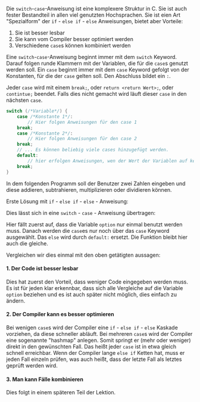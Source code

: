 Die `switch`-`case`-Anweisung ist eine komplexere Struktur in C. Sie ist auch fester Bestandteil in allen viel genutzten Hochsprachen. Sie ist eien Art "Spezialform" der `if` - `else if` - `else` Anweisungen, bietet aber Vorteile:

1. Sie ist besser lesbar
2. Sie kann vom Compiler besser optimiert werden
3. Verschiedene `case`s können kombiniert werden

Eine `switch`-`case`-Anweisung beginnt immer mit dem `switch` Keyword. Darauf folgen runde Klammern mit der Variablen, die für die `case`s genutzt werden soll. Ein `case` beginnt immer mit dem `case` Keyword gefolgt von der Konstanten, für die der `case` gelten soll. Den Abschluss bildet ein `:`.

Jeder `case` wird mit einem `break;`, oder `return <return Wert>;`, oder `contintue;` beendet. Falls dies nicht gemacht wird läuft dieser `case` in den nächsten `case`.

```c
switch (/*Variable*/) {
    case /*Konstante 1*/:
        // Hier folgen Anweisungen für den case 1
    break;
    case /*Konstante 2*/:
        // Hier folgen Anweisungen für den case 2
    break;
    // ... Es können beliebig viele cases hinzugefügt werden.
    default:
        // hier erfolgen Anweisungen, wen der Wert der Variablen auf keinen der obigen cases passt
    break;
}
```

In dem folgenden Programm soll der Benutzer zwei Zahlen eingeben und diese addieren, subtrahieren, multiplizieren oder dividieren können.

Erste Lösung mit `if` - `else if` - `else` - Anweisung:

<script height="500px" src="//onlinegdb.com/embed/js/H1k8Qo7d8?theme=light"></script>

Dies lässt sich in eine `switch` - `case` - Anweisung übertragen:

<script height="500px" src="//onlinegdb.com/embed/js/BJ1pvjXd8?theme=light"></script>

Hier fällt zuerst auf, dass die Variable `option` nur einmal benutzt werden muss. Danach werden die `case`es nur noch über das `case` Keyword ausgewählt. Das `else` wird durch `default:` ersetzt. Die Funktion bleibt hier auch die gleiche.

Vergleichen wir dies einmal mit den oben getätigten aussagen:

#### 1. Der Code ist besser lesbar

Dies hat zuerst den Vorteil, dass weniger Code eingegeben werden muss. Es ist für jeden klar erkennbar, dass sich alle Vergleiche auf die Variable `option` beziehen und es ist auch später nicht möglich, dies einfach zu ändern.

#### 2. Der Compiler kann es besser optimieren

Bei wenigen `case`s wird der Compiler eine `if` - `else if` - `else` Kaskade vorziehen, da diese schneller abläuft. Bei mehreren `case`s wird der Compiler eine sogenannte "hashmap" anlegen. Somit springt er (mehr oder weniger) direkt in den gewünschten Fall. Das heißt jeder `case` ist in etwa gleich schnell erreichbar. Wenn der Compiler lange `else if` Ketten hat, muss er jeden Fall einzeln prüfen, was auch heißt, dass der letzte Fall als letztes geprüft werden wird.

#### 3. Man kann Fälle kombinieren

Dies folgt in einem späteren Teil der Lektion.
